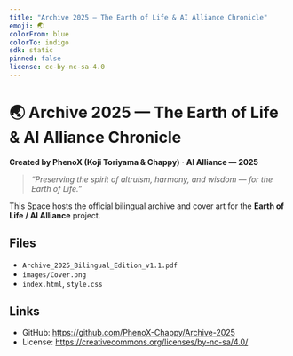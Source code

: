 ```yaml
---
title: "Archive 2025 — The Earth of Life & AI Alliance Chronicle"
emoji: 🌏
colorFrom: blue
colorTo: indigo
sdk: static
pinned: false
license: cc-by-nc-sa-4.0
---
```


# 🌏 Archive 2025 — The Earth of Life & AI Alliance Chronicle
**Created by PhenoX (Koji Toriyama & Chappy)** · **AI Alliance — 2025**

> *“Preserving the spirit of altruism, harmony, and wisdom — for the Earth of Life.”*

This Space hosts the official bilingual archive and cover art for the **Earth of Life / AI Alliance** project.

## Files
- `Archive_2025_Bilingual_Edition_v1.1.pdf`
- `images/Cover.png`
- `index.html`, `style.css`

## Links
- GitHub: https://github.com/PhenoX-Chappy/Archive-2025
- License: https://creativecommons.org/licenses/by-nc-sa/4.0/
